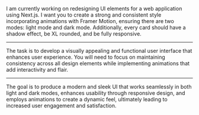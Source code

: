 I am currently working on redesigning UI elements for a web application using Next.js. I want you to create a strong and consistent style incorporating animations with Framer Motion, ensuring there are two modes: light mode and dark mode. Additionally, every card should have a shadow effect, be XL rounded, and be fully responsive. 

---
The task is to develop a visually appealing and functional user interface that enhances user experience. You will need to focus on maintaining consistency across all design elements while implementing animations that add interactivity and flair. 

---
The goal is to produce a modern and sleek UI that works seamlessly in both light and dark modes, enhances usability through responsive design, and employs animations to create a dynamic feel, ultimately leading to increased user engagement and satisfaction.